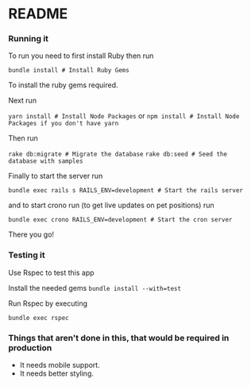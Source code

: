 # README

### Running it

To run you need to first install Ruby then run

```bundle install # Install Ruby Gems```

To install the ruby gems required.

Next run

```yarn install # Install Node Packages```
or 
```npm install # Install Node Packages if you don't have yarn```

Then run

```rake db:migrate # Migrate the database```
```rake db:seed # Seed the database with samples```

Finally to start the server run

```bundle exec rails s RAILS_ENV=development # Start the rails server```

and to start crono run (to get live updates on pet positions) run

```bundle exec crono RAILS_ENV=development # Start the cron server```

There you go!

### Testing it

Use Rspec to test this app

Install the needed gems
`bundle install --with=test`

Run Rspec by executing

`bundle exec rspec`



### Things that aren't done in this, that would be required in production

- It needs mobile support.
- It needs better styling.
